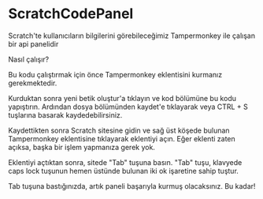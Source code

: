 # ScratchCodePanel
Scratch'te kullanıcıların bilgilerini görebileceğimiz Tampermonkey ile çalışan bir api panelidir

Nasıl çalışır?

Bu kodu çalıştırmak için önce Tampermonkey eklentisini kurmanız gerekmektedir.

Kurduktan sonra yeni betik oluştur'a tıklayın ve kod bölümüne bu kodu yapıştırın. Ardından dosya bölümünden kaydet'e tıklayarak veya CTRL + S tuşlarına basarak kaydedebilirsiniz.

Kaydettikten sonra Scratch sitesine gidin ve sağ üst köşede bulunan Tampermonkey eklentisine tıklayarak eklentiyi açın. Eğer eklenti zaten açıksa, başka bir işlem yapmanıza gerek yok.

Eklentiyi açtıktan sonra, sitede "Tab" tuşuna basın. "Tab" tuşu, klavyede caps lock tuşunun hemen üstünde bulunan iki ok işaretine sahip tuştur.

Tab tuşuna bastığınızda, artık paneli başarıyla kurmuş olacaksınız. Bu kadar!
